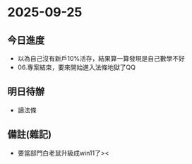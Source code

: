# 2025-09-25

## 今日進度 
- 以為自己沒有新戶10%活存，結果算一算發現是自己數學不好
- 06.專案結束，要來開始進入法條地獄了QQ

## 明日待辦
- 讀法條

## 備註(雜記)
- 要當部門白老鼠升級成win11了><
